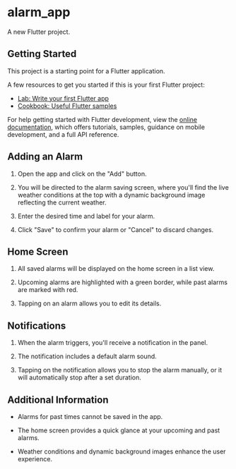 # alarm_app

A new Flutter project.

## Getting Started

This project is a starting point for a Flutter application.

A few resources to get you started if this is your first Flutter project:

- [Lab: Write your first Flutter app](https://docs.flutter.dev/get-started/codelab)
- [Cookbook: Useful Flutter samples](https://docs.flutter.dev/cookbook)

For help getting started with Flutter development, view the
[online documentation](https://docs.flutter.dev/), which offers tutorials,
samples, guidance on mobile development, and a full API reference.




## Adding an Alarm

1. Open the app and click on the "Add" button.

2. You will be directed to the alarm saving screen, where you'll find the live weather conditions at the top with a dynamic background image reflecting the current weather.

3. Enter the desired time and label for your alarm.

4. Click "Save" to confirm your alarm or "Cancel" to discard changes.

## Home Screen

1. All saved alarms will be displayed on the home screen in a list view.

2. Upcoming alarms are highlighted with a green border, while past alarms are marked with red.

3. Tapping on an alarm allows you to edit its details.

## Notifications

1. When the alarm triggers, you'll receive a notification in the panel.

2. The notification includes a default alarm sound.

3. Tapping on the notification allows you to stop the alarm manually, or it will automatically stop after a set duration.

## Additional Information

- Alarms for past times cannot be saved in the app.

- The home screen provides a quick glance at your upcoming and past alarms.

- Weather conditions and dynamic background images enhance the user experience.



